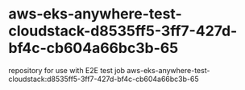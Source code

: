 # aws-eks-anywhere-test-cloudstack-d8535ff5-3ff7-427d-bf4c-cb604a66bc3b-65
repository for use with E2E test job aws-eks-anywhere-test-cloudstack:d8535ff5-3ff7-427d-bf4c-cb604a66bc3b-65
